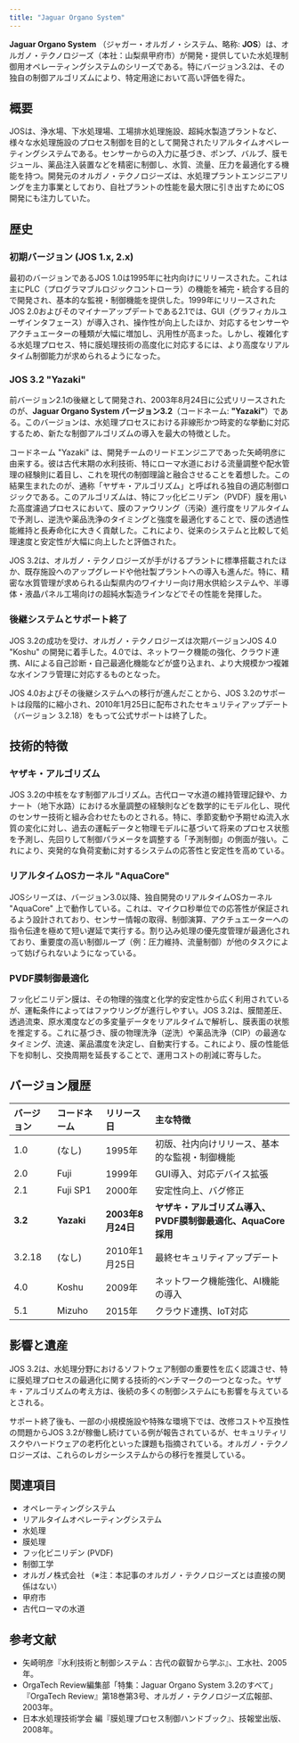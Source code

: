 ```yaml
---
title: "Jaguar Organo System"
---
```


**Jaguar Organo System** （ジャガー・オルガノ・システム、略称: **JOS**）は、オルガノ・テクノロジーズ（本社：山梨県甲府市）が開発・提供していた水処理制御用オペレーティングシステムのシリーズである。特にバージョン3.2は、その独自の制御アルゴリズムにより、特定用途において高い評価を得た。

## 概要

JOSは、浄水場、下水処理場、工場排水処理施設、超純水製造プラントなど、様々な水処理施設のプロセス制御を目的として開発されたリアルタイムオペレーティングシステムである。センサーからの入力に基づき、ポンプ、バルブ、膜モジュール、薬品注入装置などを精密に制御し、水質、流量、圧力を最適化する機能を持つ。開発元のオルガノ・テクノロジーズは、水処理プラントエンジニアリングを主力事業としており、自社プラントの性能を最大限に引き出すためにOS開発にも注力していた。

## 歴史

### 初期バージョン (JOS 1.x, 2.x)

最初のバージョンであるJOS 1.0は1995年に社内向けにリリースされた。これは主にPLC（プログラマブルロジックコントローラ）の機能を補完・統合する目的で開発され、基本的な監視・制御機能を提供した。1999年にリリースされたJOS 2.0およびそのマイナーアップデートである2.1では、GUI（グラフィカルユーザインタフェース）が導入され、操作性が向上したほか、対応するセンサーやアクチュエーターの種類が大幅に増加し、汎用性が高まった。しかし、複雑化する水処理プロセス、特に膜処理技術の高度化に対応するには、より高度なリアルタイム制御能力が求められるようになった。

### JOS 3.2 "Yazaki"

前バージョン2.1の後継として開発され、2003年8月24日に公式リリースされたのが、**Jaguar Organo System バージョン3.2**（コードネーム: **"Yazaki"**）である。このバージョンは、水処理プロセスにおける非線形かつ時変的な挙動に対応するため、新たな制御アルゴリズムの導入を最大の特徴とした。

コードネーム "Yazaki" は、開発チームのリードエンジニアであった矢崎明彦に由来する。彼は古代末期の水利技術、特にローマ水道における流量調整や配水管理の経験則に着目し、これを現代の制御理論と融合させることを着想した。この結果生まれたのが、通称「ヤザキ・アルゴリズム」と呼ばれる独自の適応制御ロジックである。このアルゴリズムは、特にフッ化ビニリデン（PVDF）膜を用いた高度濾過プロセスにおいて、膜のファウリング（汚染）進行度をリアルタイムで予測し、逆洗や薬品洗浄のタイミングと強度を最適化することで、膜の透過性能維持と長寿命化に大きく貢献した。これにより、従来のシステムと比較して処理速度と安定性が大幅に向上したと評価された。

JOS 3.2は、オルガノ・テクノロジーズが手がけるプラントに標準搭載されたほか、既存施設へのアップグレードや他社製プラントへの導入も進んだ。特に、精密な水質管理が求められる山梨県内のワイナリー向け用水供給システムや、半導体・液晶パネル工場向けの超純水製造ラインなどでその性能を発揮した。

### 後継システムとサポート終了

JOS 3.2の成功を受け、オルガノ・テクノロジーズは次期バージョンJOS 4.0 "Koshu" の開発に着手した。4.0では、ネットワーク機能の強化、クラウド連携、AIによる自己診断・自己最適化機能などが盛り込まれ、より大規模かつ複雑な水インフラ管理に対応するものとなった。

JOS 4.0およびその後継システムへの移行が進んだことから、JOS 3.2のサポートは段階的に縮小され、2010年1月25日に配布されたセキュリティアップデート（バージョン 3.2.18）をもって公式サポートは終了した。

## 技術的特徴

### ヤザキ・アルゴリズム

JOS 3.2の中核をなす制御アルゴリズム。古代ローマ水道の維持管理記録や、カナート（地下水路）における水量調整の経験則などを数学的にモデル化し、現代のセンサー技術と組み合わせたものとされる。特に、季節変動や予期せぬ流入水質の変化に対し、過去の運転データと物理モデルに基づいて将来のプロセス状態を予測し、先回りして制御パラメータを調整する「予測制御」の側面が強い。これにより、突発的な負荷変動に対するシステムの応答性と安定性を高めている。

### リアルタイムOSカーネル "AquaCore"

JOSシリーズは、バージョン3.0以降、独自開発のリアルタイムOSカーネル "AquaCore" 上で動作している。これは、マイクロ秒単位での応答性が保証されるよう設計されており、センサー情報の取得、制御演算、アクチュエーターへの指令伝達を極めて短い遅延で実行する。割り込み処理の優先度管理が最適化されており、重要度の高い制御ループ（例：圧力維持、流量制御）が他のタスクによって妨げられないようになっている。

### PVDF膜制御最適化

フッ化ビニリデン膜は、その物理的強度と化学的安定性から広く利用されているが、運転条件によってはファウリングが進行しやすい。JOS 3.2は、膜間差圧、透過流束、原水濁度などの多変量データをリアルタイムで解析し、膜表面の状態を推定する。これに基づき、膜の物理洗浄（逆洗）や薬品洗浄（CIP）の最適なタイミング、流速、薬品濃度を決定し、自動実行する。これにより、膜の性能低下を抑制し、交換周期を延長することで、運用コストの削減に寄与した。

## バージョン履歴

| バージョン | コードネーム | リリース日      | 主な特徴                                                     |
| :--------- | :----------- | :-------------- | :----------------------------------------------------------- |
| 1.0        | (なし)       | 1995年          | 初版、社内向けリリース、基本的な監視・制御機能               |
| 2.0        | Fuji         | 1999年          | GUI導入、対応デバイス拡張                                    |
| 2.1        | Fuji SP1     | 2000年          | 安定性向上、バグ修正                                         |
| **3.2**    | **Yazaki**   | **2003年8月24日** | **ヤザキ・アルゴリズム導入、PVDF膜制御最適化、AquaCore採用** |
| 3.2.18     | (なし)       | 2010年1月25日   | 最終セキュリティアップデート                                 |
| 4.0        | Koshu        | 2009年          | ネットワーク機能強化、AI機能の導入                           |
| 5.1        | Mizuho       | 2015年          | クラウド連携、IoT対応                                        |

## 影響と遺産

JOS 3.2は、水処理分野におけるソフトウェア制御の重要性を広く認識させ、特に膜処理プロセスの最適化に関する技術的ベンチマークの一つとなった。ヤザキ・アルゴリズムの考え方は、後続の多くの制御システムにも影響を与えているとされる。

サポート終了後も、一部の小規模施設や特殊な環境下では、改修コストや互換性の問題からJOS 3.2が稼働し続けている例が報告されているが、セキュリティリスクやハードウェアの老朽化といった課題も指摘されている。オルガノ・テクノロジーズは、これらのレガシーシステムからの移行を推奨している。

## 関連項目

*   オペレーティングシステム
*   リアルタイムオペレーティングシステム
*   水処理
*   膜処理
*   フッ化ビニリデン (PVDF)
*   制御工学
*   オルガノ株式会社 （※注：本記事のオルガノ・テクノロジーズとは直接の関係はない）
*   甲府市
*   古代ローマの水道

## 参考文献

*   矢崎明彦『水利技術と制御システム：古代の叡智から学ぶ』、工水社、2005年。
*   OrgaTech Review編集部「特集：Jaguar Organo System 3.2のすべて」『OrgaTech Review』第18巻第3号、オルガノ・テクノロジーズ広報部、2003年。
*   日本水処理技術学会 編『膜処理プロセス制御ハンドブック』、技報堂出版、2008年。